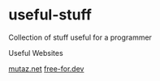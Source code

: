 # useful-stuff
Collection of stuff useful for a programmer


Useful Websites

[mutaz.net](https://www.mutaz.net)
[free-for.dev](https://free-for.dev/)
